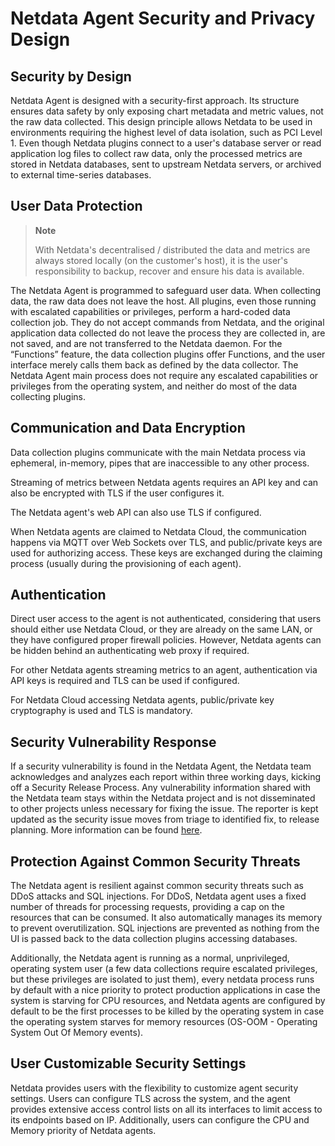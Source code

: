 # Netdata Agent Security and Privacy Design

## Security by Design

Netdata Agent is designed with a security-first approach. Its structure ensures data safety by only exposing chart
metadata and metric values, not the raw data collected. This design principle allows Netdata to be used in environments
requiring the highest level of data isolation, such as PCI Level 1. Even though Netdata plugins connect to a user's
database server or read application log files to collect raw data, only the processed metrics are stored in Netdata
databases, sent to upstream Netdata servers, or archived to external time-series databases.

## User Data Protection

> **Note**
>
> With Netdata's decentralised / distributed the data and metrics are always stored locally (on the customer's host), it is the user's responsibility to backup, recover and ensure his data is available.

The Netdata Agent is programmed to safeguard user data. When collecting data, the raw data does not leave the host. All
plugins, even those running with escalated capabilities or privileges, perform a hard-coded data collection job. They do
not accept commands from Netdata, and the original application data collected do not leave the process they are
collected in, are not saved, and are not transferred to the Netdata daemon. For the “Functions” feature, the data
collection plugins offer Functions, and the user interface merely calls them back as defined by the data collector. The
Netdata Agent main process does not require any escalated capabilities or privileges from the operating system, and
neither do most of the data collecting plugins.

## Communication and Data Encryption

Data collection plugins communicate with the main Netdata process via ephemeral, in-memory, pipes that are inaccessible
to any other process.

Streaming of metrics between Netdata agents requires an API key and can also be encrypted with TLS if the user
configures it.

The Netdata agent's web API can also use TLS if configured.

When Netdata agents are claimed to Netdata Cloud, the communication happens via MQTT over Web Sockets over TLS, and
public/private keys are used for authorizing access. These keys are exchanged during the claiming process (usually
during the provisioning of each agent).

## Authentication

Direct user access to the agent is not authenticated, considering that users should either use Netdata Cloud, or they
are already on the same LAN, or they have configured proper firewall policies. However, Netdata agents can be hidden
behind an authenticating web proxy if required.

For other Netdata agents streaming metrics to an agent, authentication via API keys is required and TLS can be used if
configured.

For Netdata Cloud accessing Netdata agents, public/private key cryptography is used and TLS is mandatory.

## Security Vulnerability Response

If a security vulnerability is found in the Netdata Agent, the Netdata team acknowledges and analyzes each report within
three working days, kicking off a Security Release Process. Any vulnerability information shared with the Netdata team
stays within the Netdata project and is not disseminated to other projects unless necessary for fixing the issue. The
reporter is kept updated as the security issue moves from triage to identified fix, to release planning. More
information can be found [here](https://github.com/netdata/netdata/security/policy).

## Protection Against Common Security Threats

The Netdata agent is resilient against common security threats such as DDoS attacks and SQL injections. For DDoS,
Netdata agent uses a fixed number of threads for processing requests, providing a cap on the resources that can be
consumed. It also automatically manages its memory to prevent overutilization. SQL injections are prevented as nothing
from the UI is passed back to the data collection plugins accessing databases.

Additionally, the Netdata agent is running as a normal, unprivileged, operating system user (a few data collections
require escalated privileges, but these privileges are isolated to just them), every netdata process runs by default
with a nice priority to protect production applications in case the system is starving for CPU resources, and Netdata
agents are configured by default to be the first processes to be killed by the operating system in case the operating
system starves for memory resources (OS-OOM - Operating System Out Of Memory events).

## User Customizable Security Settings

Netdata provides users with the flexibility to customize agent security settings. Users can configure TLS across the
system, and the agent provides extensive access control lists on all its interfaces to limit access to its endpoints
based on IP. Additionally, users can configure the CPU and Memory priority of Netdata agents.
